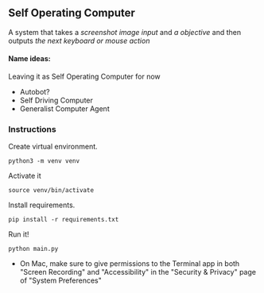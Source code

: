 ## Self Operating Computer
A system that takes a *screenshot image input* and *a objective* and then outputs *the next keyboard or mouse action*

#### Name ideas:
Leaving it as Self Operating Computer for now
- Autobot? 
- Self Driving Computer
- Generalist Computer Agent

### Instructions
Create virtual environment. 
```
python3 -m venv venv
```
Activate it
```
source venv/bin/activate
```
Install requirements. 
```
pip install -r requirements.txt
```
Run it!
```
python main.py
```

- On Mac, make sure to give permissions to the Terminal app in both "Screen Recording" and "Accessibility" in the "Security & Privacy" page of "System Preferences"